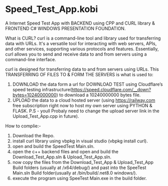 # Speed_Test_App.kobi
A Internet Speed Test App with BACKEND using CPP and CURL library & FRONTEND  C# WINDOWS PRESENTATION FOUNDATION.


What is CURL?
curl is a command-line tool and library used for transferring data with URLs. It's a versatile tool for interacting with web servers, APIs, and other services, supporting various protocols and features. Essentially, curl allows you to send and receive data to and from servers using a command-line interface.

curl is designed for transferring data to and from servers using URLs.
This TRANSFERRING OF FILES TO & FORM THE SERVERS is what is used to:
1. DOWNLOAD the data form a url for DOWNLOAD TEST using Cloudflare’s speed testing infrastructure(https://speed.cloudflare.com/__down?bytes=10240000000) to download a 10240000000 bytes file.
2. UPLOAD the data to a cloud hosted server (using https://railway.com free subscription right now to host my own server using PYTHON & FLASK. P.S - youll Probaly need to change the upload server link in the Upload_Test_App.cpp in future).


How to complie:-

1. Download the Repo.
2. install curl library using vbpkg in visual studio  (vbpkg install curl).
3. open and build the SpeedTest Main.sln.
4. open the c++ backend files and open and build the Download_Test_App.sln & Upload_Test_App.sln.
5. now copy the files from the Download_Test_App & Upload_Test_App Build folders (usually at /x64/debug/) and past into the SpeeTest Main.sln Build folder(usually at /bin/build/.net8.0 windows/).
6. execute the program using SpeeTest Main.exe in the build folder.
